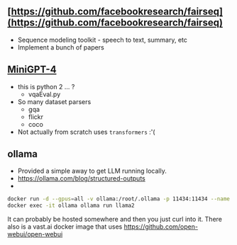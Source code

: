 ## [https://github.com/facebookresearch/fairseq](https://github.com/facebookresearch/fairseq)
- Sequence modeling toolkit - speech to text, summary, etc
- Implement a bunch of papers 

## [MiniGPT-4](https://github.com/Vision-CAIR/MiniGPT-4)
- this is python 2 ... ? 
  - vqaEval.py
- So many dataset parsers
  - gqa
  - flickr
  - coco
- Not actually from scratch uses `transformers` :'(

## ollama
- Provided a simple away to get LLM running locally.
- https://ollama.com/blog/structured-outputs
- 

```bash
docker run -d --gpus=all -v ollama:/root/.ollama -p 11434:11434 --name ollama ollama/ollama
docker exec -it ollama ollama run llama2
```

It can probably be hosted somewhere and then you just curl into it. There also is a vast.ai docker image that uses https://github.com/open-webui/open-webui

